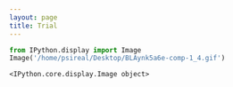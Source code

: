 ```yaml
---
layout: page
title: Trial
---
```



```python
from IPython.display import Image
Image('/home/psireal/Desktop/BLAynk5a6e-comp-1_4.gif')
```




    <IPython.core.display.Image object>


